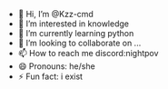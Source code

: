 - 👋 Hi, I’m @Kzz-cmd
- 👀 I’m interested in knowledge
- 🌱 I’m currently learning python
- 💞️ I’m looking to collaborate on ...
- 📫 How to reach me discord:nightpov
- 😄 Pronouns: he/she
- ⚡ Fun fact: i exist

<!---
Kzz-cmd/Kzz-cmd is a ✨ special ✨ repository because its `README.md` (this file) appears on your GitHub profile.
You can click the Preview link to take a look at your changes.
--->
